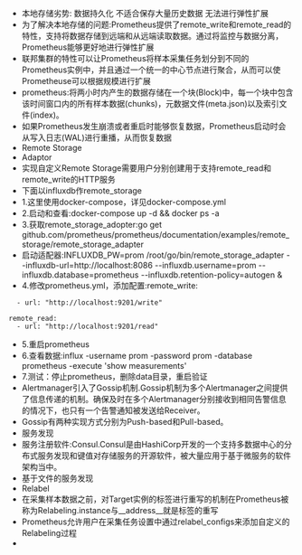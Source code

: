 * 本地存储劣势: 数据持久化 不适合保存大量历史数据 无法进行弹性扩展
* 为了解决本地存储的问题:Prometheus提供了remote_write和remote_read的特性，支持将数据存储到远端和从远端读取数据。通过将监控与数据分离，Prometheus能够更好地进行弹性扩展
* 联邦集群的特性可以让Prometheus将样本采集任务划分到不同的Prometheus实例中，并且通过一个统一的中心节点进行聚合，从而可以使Prometheuse可以根据规模进行扩展
* prometheus:将两小时内产生的数据存储在一个块(Block)中，每一个块中包含该时间窗口内的所有样本数据(chunks)，元数据文件(meta.json)以及索引文件(index)。
* 如果Prometheus发生崩溃或者重启时能够恢复数据，Prometheus启动时会从写入日志(WAL)进行重播，从而恢复数据
* Remote Storage
* Adaptor
* 实现自定义Remote Storage需要用户分别创建用于支持remote_read和remote_write的HTTP服务
* 下面以influxdb作remote_storage
* 1.这里使用docker-compose，详见docker-compose.yml
* 2.启动和查看:docker-compose up -d && docker ps -a
* 3.获取remote_storage_adopter:go get github.com/prometheus/prometheus/documentation/examples/remote_storage/remote_storage_adapter
* 启动适配器:INFLUXDB_PW=prom   /root/go/bin/remote_storage_adapter --influxdb-url=http://localhost:8086 --influxdb.username=prom   --influxdb.database=prometheus --influxdb.retention-policy=autogen &
* 4.修改prometheus.yml，添加配置:remote_write:
  
```
  - url: "http://localhost:9201/write"

remote_read:
  - url: "http://localhost:9201/read"
```

* 5.重启prometheus
* 6.查看数据:influx -username prom -password prom  -database prometheus  -execute 'show measurements'
* 7.测试：停止prometheus，删除data目录，重启验证
* Alertmanager引入了Gossip机制.Gossip机制为多个Alertmanager之间提供了信息传递的机制。确保及时在多个Alertmanager分别接收到相同告警信息的情况下，也只有一个告警通知被发送给Receiver。
* Gossip有两种实现方式分别为Push-based和Pull-based。
* 服务发现
* 服务注册软件:Consul.Consul是由HashiCorp开发的一个支持多数据中心的分布式服务发现和键值对存储服务的开源软件，被大量应用于基于微服务的软件架构当中。
* 基于文件的服务发现
* Relabel
* 在采集样本数据之前，对Target实例的标签进行重写的机制在Prometheus被称为Relabeling.instance与__address__就是标签的重写
* Prometheus允许用户在采集任务设置中通过relabel_configs来添加自定义的Relabeling过程
* 